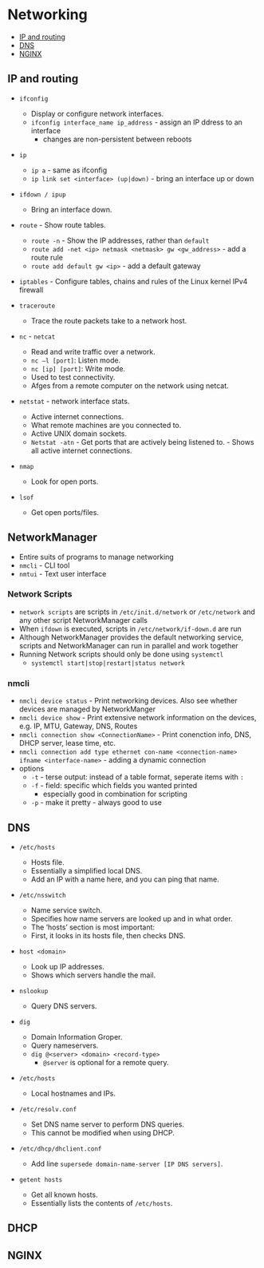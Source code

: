 # Networking

- [IP and routing](#ip-and-routing)
- [DNS](#DNS)
- [NGINX](#NGINX)

## IP and routing 
- `ifconfig`
    - Display or configure network interfaces.
    - `ifconfig interface_name ip_address` - assign an IP ddress to an interface
        - changes are non-persistent between reboots

- `ip`
    - `ip a` - same as ifconfig
    - `ip link set <interface> (up|down)` - bring an interface up or down 
    
- `ifdown / ipup`
    - Bring an interface down.

- `route` - Show route tables.
    - `route -n` - Show the IP addresses, rather than `default`
    - `route add -net <ip> netmask <netmask> gw <gw_address>` - add a route rule
    - `route add default gw <ip>` - add a default gateway

- `iptables` - Configure tables, chains and rules of the Linux kernel IPv4 firewall

- `traceroute`
    - Trace the route packets take to a network host.

- `nc` - `netcat`
    - Read and write traffic over a network.
    - `nc –l [port]`: Listen mode.
    - `nc [ip] [port]`: Write mode.
    - Used to test connectivity.
    - Afges from a remote computer on the network using netcat.

- `netstat` - network interface stats.
    - Active internet connections.
    - What remote machines are you connected to.
    - Active UNIX domain sockets.
    - `Netstat -atn`
            - Get ports that are actively being listened to.
            - Shows all active internet connections.
           
- `nmap`
    - Look for open ports.

- `lsof`
    - Get open ports/files.

## NetworkManager
- Entire suits of programs to manage networking
- `nmcli` - CLI tool 
- `nmtui` - Text user interface 

### Network Scripts
- `network scripts` are scripts in `/etc/init.d/network` or `/etc/network` and any other script NetworkManager calls
- When `ifdown` is executed, scripts in `/etc/network/if-down.d` are run
- Although NetworkManager provides the default networking service, scripts and NetworkManager can run in parallel and work together
- Running Network scripts should only be done using `systemctl` 
    - `systemctl start|stop|restart|status network`

### nmcli
- `nmcli device status` - Print networking devices. Also see whether devices are managed by NetworkManger
- `nmcli device show` - Print extensive network information on the devices, e.g. IP, MTU, Gateway, DNS, Routes
- `nmcli connection show <ConnectionName>` - Print conenction info, DNS, DHCP server, lease time, etc.
- `nmcli connection add type ethernet con-name <connection-name> ifname <interface-name>` - adding a dynamic connection
- options
    - `-t` - terse output: instead of a table format, seperate items with `:`
    - `-f` - field: specific which fields you wanted printed
        - especially good in combination for scripting
    - `-p` - make it pretty - always good to use 


## DNS

- `/etc/hosts`
    - Hosts file.
    - Essentially a simplified local DNS.
    - Add an IP with a name here, and you can ping that name.

- `/etc/nsswitch`
    - Name service switch.
    - Specifies how name servers are looked up and in what order.
    - The ‘hosts’ section is most important:
    - First, it looks in its hosts file, then checks DNS.

- `host <domain>`
    - Look up IP addresses.
    - Shows which servers handle the mail.

- `nslookup`
    - Query DNS servers.

- `dig`
    - Domain Information Groper.
    - Query nameservers.
    - `dig @<server> <domain> <record-type>`
        - `@server` is optional for a remote query.
    
- `/etc/hosts`
    - Local hostnames and IPs.

- `/etc/resolv.conf`
    - Set DNS name server to perform DNS queries.
    - This cannot be modified when using DHCP.

- `/etc/dhcp/dhclient.conf`
    - Add line `supersede domain-name-server [IP DNS servers]`.

- `getent hosts`
    - Get all known hosts.
    - Essentially lists the contents of `/etc/hosts`.


## DHCP









## NGINX








